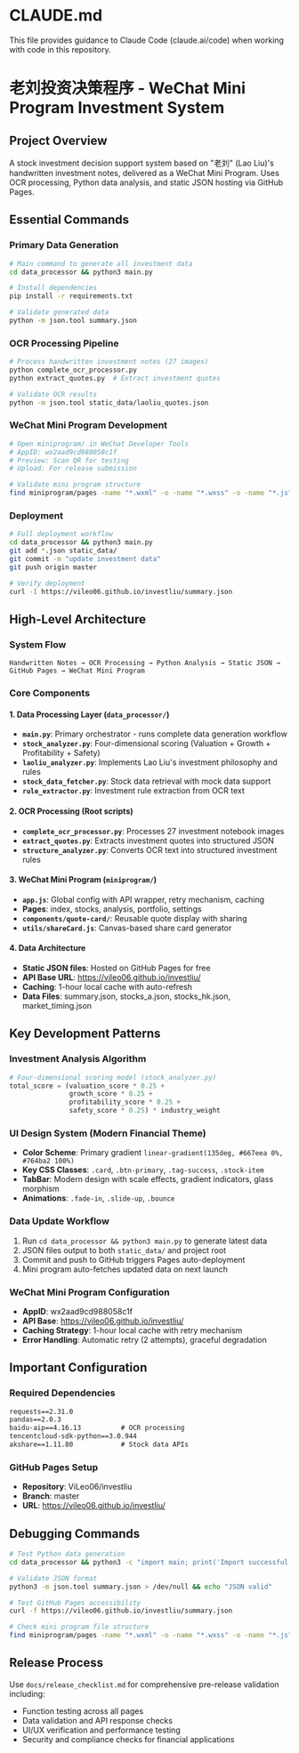 # CLAUDE.md

This file provides guidance to Claude Code (claude.ai/code) when working with code in this repository.

# 老刘投资决策程序 - WeChat Mini Program Investment System

## Project Overview
A stock investment decision support system based on "老刘" (Lao Liu)'s handwritten investment notes, delivered as a WeChat Mini Program. Uses OCR processing, Python data analysis, and static JSON hosting via GitHub Pages.

## Essential Commands

### Primary Data Generation
```bash
# Main command to generate all investment data
cd data_processor && python3 main.py

# Install dependencies
pip install -r requirements.txt

# Validate generated data
python -m json.tool summary.json
```

### OCR Processing Pipeline
```bash
# Process handwritten investment notes (27 images)
python complete_ocr_processor.py
python extract_quotes.py  # Extract investment quotes

# Validate OCR results
python -m json.tool static_data/laoliu_quotes.json
```

### WeChat Mini Program Development
```bash
# Open miniprogram/ in WeChat Developer Tools
# AppID: wx2aad9cd988058c1f
# Preview: Scan QR for testing
# Upload: For release submission

# Validate mini program structure
find miniprogram/pages -name "*.wxml" -o -name "*.wxss" -o -name "*.js"
```

### Deployment
```bash
# Full deployment workflow
cd data_processor && python3 main.py
git add *.json static_data/
git commit -m "update investment data"
git push origin master

# Verify deployment
curl -I https://vileo06.github.io/investliu/summary.json
```

## High-Level Architecture

### System Flow
```
Handwritten Notes → OCR Processing → Python Analysis → Static JSON → GitHub Pages → WeChat Mini Program
```

### Core Components

#### 1. Data Processing Layer (`data_processor/`)
- **`main.py`**: Primary orchestrator - runs complete data generation workflow
- **`stock_analyzer.py`**: Four-dimensional scoring (Valuation + Growth + Profitability + Safety)
- **`laoliu_analyzer.py`**: Implements Lao Liu's investment philosophy and rules
- **`stock_data_fetcher.py`**: Stock data retrieval with mock data support
- **`rule_extractor.py`**: Investment rule extraction from OCR text

#### 2. OCR Processing (Root scripts)
- **`complete_ocr_processor.py`**: Processes 27 investment notebook images
- **`extract_quotes.py`**: Extracts investment quotes into structured JSON
- **`structure_analyzer.py`**: Converts OCR text into structured investment rules

#### 3. WeChat Mini Program (`miniprogram/`)
- **`app.js`**: Global config with API wrapper, retry mechanism, caching
- **Pages**: index, stocks, analysis, portfolio, settings
- **`components/quote-card/`**: Reusable quote display with sharing
- **`utils/shareCard.js`**: Canvas-based share card generator

#### 4. Data Architecture
- **Static JSON files**: Hosted on GitHub Pages for free
- **API Base URL**: https://vileo06.github.io/investliu/
- **Caching**: 1-hour local cache with auto-refresh
- **Data Files**: summary.json, stocks_a.json, stocks_hk.json, market_timing.json

## Key Development Patterns

### Investment Analysis Algorithm
```python
# Four-dimensional scoring model (stock_analyzer.py)
total_score = (valuation_score * 0.25 + 
               growth_score * 0.25 + 
               profitability_score * 0.25 + 
               safety_score * 0.25) * industry_weight
```

### UI Design System (Modern Financial Theme)
- **Color Scheme**: Primary gradient `linear-gradient(135deg, #667eea 0%, #764ba2 100%)`
- **Key CSS Classes**: `.card`, `.btn-primary`, `.tag-success`, `.stock-item`
- **TabBar**: Modern design with scale effects, gradient indicators, glass morphism
- **Animations**: `.fade-in`, `.slide-up`, `.bounce`

### Data Update Workflow
1. Run `cd data_processor && python3 main.py` to generate latest data
2. JSON files output to both `static_data/` and project root
3. Commit and push to GitHub triggers Pages auto-deployment
4. Mini program auto-fetches updated data on next launch

### WeChat Mini Program Configuration
- **AppID**: wx2aad9cd988058c1f
- **API Base**: https://vileo06.github.io/investliu/
- **Caching Strategy**: 1-hour local cache with retry mechanism
- **Error Handling**: Automatic retry (2 attempts), graceful degradation

## Important Configuration

### Required Dependencies
```txt
requests==2.31.0
pandas==2.0.3
baidu-aip==4.16.13          # OCR processing
tencentcloud-sdk-python==3.0.944
akshare==1.11.80            # Stock data APIs
```

### GitHub Pages Setup
- **Repository**: ViLeo06/investliu
- **Branch**: master
- **URL**: https://vileo06.github.io/investliu/

## Debugging Commands

```bash
# Test Python data generation
cd data_processor && python3 -c "import main; print('Import successful')"

# Validate JSON format
python3 -m json.tool summary.json > /dev/null && echo "JSON valid"

# Test GitHub Pages accessibility
curl -f https://vileo06.github.io/investliu/summary.json

# Check mini program file structure
find miniprogram/pages -name "*.wxml" -o -name "*.wxss" -o -name "*.js"
```

## Release Process
Use `docs/release_checklist.md` for comprehensive pre-release validation including:
- Function testing across all pages
- Data validation and API response checks
- UI/UX verification and performance testing
- Security and compliance checks for financial applications